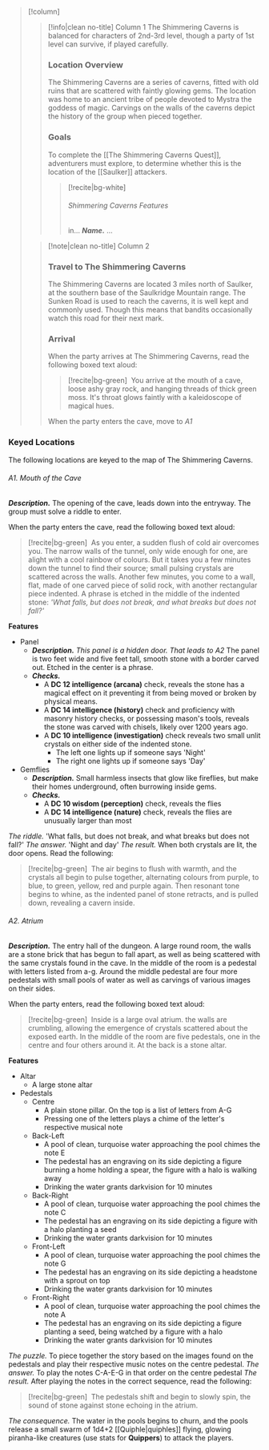 > [!column] ‎ 
>> [!info|clean no-title] Column 1
>> The Shimmering Caverns is balanced for characters of 2nd-3rd level, though a party of 1st level can survive, if played carefully.
>> ### Location Overview
>> The Shimmering Caverns are a series of caverns, fitted with old ruins that are scattered with faintly glowing gems. The location was home to an ancient tribe of people devoted to Mystra the goddess of magic. Carvings on the walls of the caverns depict the history of the group when pieced together.
>> ### Goals
>> To complete the [[The Shimmering Caverns Quest]], adventurers must explore, to determine whether this is the location of the [[Saulker]] attackers.
>> > [!recite|bg-white] ‎ 
>> > ###### Shimmering Caverns Features
>> > in...
>> > ***Name.*** ...
>
>> [!note|clean no-title] Column 2
>> ### Travel to The Shimmering Caverns
>> The Shimmering Caverns are located 3 miles north of Saulker, at the southern base of the Saulkridge Mountain range. The Sunken Road is used to reach the caverns, it is well kept and commonly used. Though this means that bandits occasionally watch this road for their next mark.
>> ### Arrival
>> When the party arrives at The Shimmering Caverns, read the following boxed text aloud:
>> > [!recite|bg-green] ‎ 
>> > You arrive at the mouth of a cave, loose ashy gray rock, and hanging threads of thick green moss. It's throat glows faintly with a kaleidoscope of magical hues.  
>> 
>> When the party enters the cave, move to *A1*


### Keyed Locations
The following locations are keyed to the map of The Shimmering Caverns.

###### A1. Mouth of the Cave 
***Description.*** The opening of the cave, leads down into the entryway. The group must solve a riddle to enter.

When the party enters the cave, read the following boxed text aloud: 
> [!recite|bg-green] ‎ 
> As you enter, a sudden flush of cold air overcomes you. The narrow walls of the tunnel, only wide enough for one, are alight with a cool rainbow of colours. But it takes you a few minutes down the tunnel to find their source; small pulsing crystals are scattered across the walls. Another few minutes, you come to a wall, flat, made of one carved piece of solid rock, with another rectangular piece indented. A phrase is etched in the middle of the indented stone: *'What falls, but does not break, and what breaks but does not fall?'*

**Features**
* Panel
	* ***Description.*** *This panel is a hidden door. That leads to A2* The panel is two feet wide and five feet tall, smooth stone with a border carved out. Etched in the center is a phrase. 
	* ***Checks.***
		* A **DC 12 intelligence (arcana)** check, reveals the stone has a magical effect on it preventing it from being moved or broken by physical means. 
		* A **DC 14 intelligence (history)** check and proficiency with masonry history checks, or possessing mason's tools, reveals the stone was carved with chisels, likely over 1200 years ago.
		* A **DC 10 intelligence (investigation)** check reveals two small unlit crystals on either side of the indented stone.
			* The left one lights up if someone says 'Night'
			* The right one lights up if someone says 'Day'
* Gemflies
	* ***Description.*** Small harmless insects that glow like fireflies, but make their homes underground, often burrowing inside gems.
	* ***Checks.***
		* A **DC 10 wisdom (perception)** check, reveals the flies
		* A **DC 14 intelligence (nature)** check, reveals the flies are unusually larger than most

*The riddle.*  'What falls, but does not break, and what breaks but does not fall?'
*The answer.* 'Night and day'
*The result.* When both crystals are lit, the door opens. Read the following:
> [!recite|bg-green] ‎ 
> The air begins to flush with warmth, and the crystals all begin to pulse together, alternating colours from purple, to blue, to green, yellow, red and purple again. Then resonant tone begins to whine, as the indented panel of stone retracts, and is pulled down, revealing a cavern inside.

###### A2. Atrium
***Description.*** The entry hall of the dungeon. A large round room, the walls are a stone brick that has begun to fall apart, as well as being scattered with the same crystals found in the cave. In the middle of the room is a pedestal with letters listed from a-g. Around the middle pedestal are four more pedestals with small pools of water as well as carvings of various images on their sides.

When the party enters, read the following boxed text aloud: 
> [!recite|bg-green] ‎ 
> Inside is a large oval atrium. the walls are crumbling, allowing the emergence of crystals scattered about the exposed earth. In the middle of the room are five pedestals, one in the centre and four others around it. At the back is a stone altar.

**Features**
* Altar
	* A large stone altar
* Pedestals
	* Centre
		* A plain stone pillar. On the top is a list of letters from A-G
		* Pressing one of the letters plays a chime of the letter's respective musical note
	* Back-Left
		* A pool of clean, turquoise water approaching the pool chimes the note E
		* The pedestal has an engraving on its side depicting a figure burning a home holding a spear, the figure with a halo is walking away
		* Drinking the water grants darkvision for 10 minutes
	* Back-Right
		* A pool of clean, turquoise water approaching the pool chimes the note C
		* The pedestal has an engraving on its side depicting a figure with a halo planting a seed
		* Drinking the water grants darkvision for 10 minutes
	* Front-Left
		* A pool of clean, turquoise water approaching the pool chimes the note G
		* The pedestal has an engraving on its side depicting a headstone with a sprout on top
		* Drinking the water grants darkvision for 10 minutes
	* Front-Right
		* A pool of clean, turquoise water approaching the pool chimes the note A
		* The pedestal has an engraving on its side depicting a figure planting a seed, being watched by a figure with a halo
		* Drinking the water grants darkvision for 10 minutes

*The puzzle.*  To piece together the story based on the images found on the pedestals and play their respective music notes on the centre pedestal.
*The answer.* To play the notes C-A-E-G in that order on the centre pedestal
*The result.* After playing the notes in the correct sequence, read the following:
> [!recite|bg-green] ‎ 
> The pedestals shift and begin to slowly spin, the sound of stone against stone echoing in the atrium.

*The consequence.* The water in the pools begins to churn, and the pools release a small swarm of 1d4+2 [[Quiphle|quiphles]] flying, glowing piranha-like creatures (use stats for **Quippers**) to attack the players.